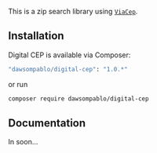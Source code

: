 This is a zip search library using [`ViaCep`](https://viacep.com.br/).

## Installation

Digital CEP is available via Composer:

```bash
"dawsompablo/digital-cep": "1.0.*"
```

or run

```bash
composer require dawsompablo/digital-cep
```

## Documentation

In soon...
